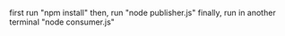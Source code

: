 first run "npm install"
then, run "node publisher.js"
finally, run in another terminal "node consumer.js"